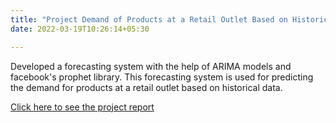 ```yaml
---
title: "Project Demand of Products at a Retail Outlet Based on Historical Data"
date: 2022-03-19T10:26:14+05:30

---
```

Developed a forecasting system with the help of ARIMA models and facebook's prophet library. This forecasting system is used for predicting the demand for products at a retail outlet based on historical data. 

[Click here to see the project report](https://github.com/mohamedfawas/RIO-125-Forecasting-System---Project-Demand-of-Products-at-a-Retail-Outlet-Based-on-Historical-Data)
